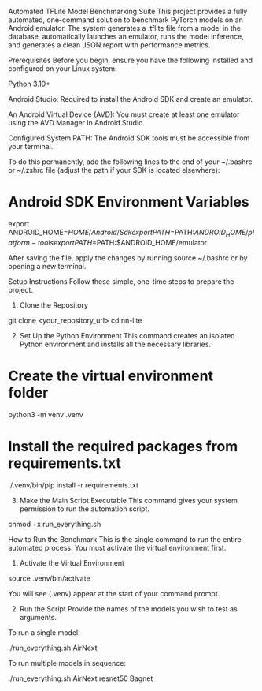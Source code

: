 Automated TFLite Model Benchmarking Suite
This project provides a fully automated, one-command solution to benchmark PyTorch models on an Android emulator. The system generates a .tflite file from a model in the database, automatically launches an emulator, runs the model inference, and generates a clean JSON report with performance metrics.

Prerequisites
Before you begin, ensure you have the following installed and configured on your Linux system:

Python 3.10+

Android Studio: Required to install the Android SDK and create an emulator.

An Android Virtual Device (AVD): You must create at least one emulator using the AVD Manager in Android Studio.

Configured System PATH: The Android SDK tools must be accessible from your terminal.

To do this permanently, add the following lines to the end of your ~/.bashrc or ~/.zshrc file (adjust the path if your SDK is located elsewhere):

# Android SDK Environment Variables
export ANDROID_HOME=$HOME/Android/Sdk
export PATH=$PATH:$ANDROID_HOME/platform-tools
export PATH=$PATH:$ANDROID_HOME/emulator

After saving the file, apply the changes by running source ~/.bashrc or by opening a new terminal.

Setup Instructions
Follow these simple, one-time steps to prepare the project.

1. Clone the Repository

git clone <your_repository_url>
cd nn-lite

2. Set Up the Python Environment
This command creates an isolated Python environment and installs all the necessary libraries.

# Create the virtual environment folder
python3 -m venv .venv

# Install the required packages from requirements.txt
./.venv/bin/pip install -r requirements.txt

3. Make the Main Script Executable
This command gives your system permission to run the automation script.

chmod +x run_everything.sh

How to Run the Benchmark
This is the single command to run the entire automated process. You must activate the virtual environment first.

1. Activate the Virtual Environment

source .venv/bin/activate

You will see (.venv) appear at the start of your command prompt.

2. Run the Script
Provide the names of the models you wish to test as arguments.

To run a single model:

./run_everything.sh AirNext

To run multiple models in sequence:

./run_everything.sh AirNext resnet50 Bagnet

